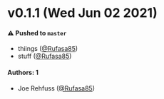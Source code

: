 # v0.1.1 (Wed Jun 02 2021)

#### ⚠️ Pushed to `master`

- thiings ([@Rufasa85](https://github.com/Rufasa85))
- stuff ([@Rufasa85](https://github.com/Rufasa85))

#### Authors: 1

- Joe Rehfuss ([@Rufasa85](https://github.com/Rufasa85))
